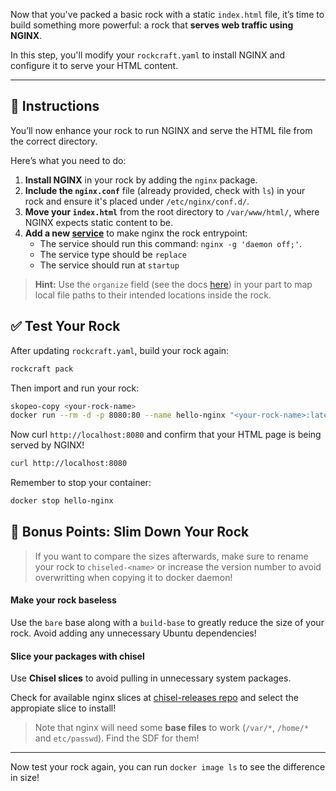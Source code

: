 Now that you've packed a basic rock with a static `index.html` file, it’s time to build something more powerful: a rock that **serves web traffic using NGINX**.

In this step, you'll modify your `rockcraft.yaml` to install NGINX and configure it to serve your HTML content.

---

## 📝 Instructions

You’ll now enhance your rock to run NGINX and serve the HTML file from the correct directory.

Here’s what you need to do:

1. **Install NGINX** in your rock by adding the `nginx` package.
2. **Include the `nginx.conf`** file (already provided, check with `ls`) in your rock and ensure it's placed under `/etc/nginx/conf.d/`.
3. **Move your `index.html`** from the root directory to `/var/www/html/`, where NGINX expects static content to be.
4. **Add a new [service](https://documentation.ubuntu.com/rockcraft/en/latest/reference/rockcraft.yaml/#services)** to make nginx the rock entrypoint:
    * The service should run this command: `nginx -g 'daemon off;'`.
    * The service type should be `replace`
    * The service should run at `startup`

> **Hint:** Use the `organize` field (see the docs [here](https://documentation.ubuntu.com/rockcraft/en/latest/common/craft-parts/reference/part_properties/#organize)) in your part to map local file paths to their intended locations inside the rock.


## ✅ Test Your Rock

After updating `rockcraft.yaml`, build your rock again:

```bash
rockcraft pack
```

Then import and run your rock:

```bash
skopeo-copy <your-rock-name>
docker run --rm -d -p 8080:80 --name hello-nginx "<your-rock-name>:latest"
```

Now curl `http://localhost:8080` and confirm that your HTML page is being served by NGINX!

```bash
curl http://localhost:8080
```

Remember to stop your container:

```bash
docker stop hello-nginx
```

## 🎯 Bonus Points: Slim Down Your Rock

> If you want to compare the sizes afterwards, make sure to rename your rock to `chiseled-<name>` or increase the version number to avoid overwritting when copying it to docker daemon!

#### Make your rock baseless

Use the `bare` base along with a `build-base` to greatly reduce the size of your rock. Avoid adding any unnecessary Ubuntu dependencies!

#### Slice your packages with chisel

Use **Chisel slices** to avoid pulling in unnecessary system packages.

Check for available nginx slices at [chisel-releases repo](https://github.com/canonical/chisel-releases) and select the appropiate slice to install!

> Note that nginx will need some **base files** to work (`/var/*`, `/home/*` and `etc/passwd`). Find the SDF for them!

---

Now test your rock again, you can run `docker image ls` to see the difference in size!
